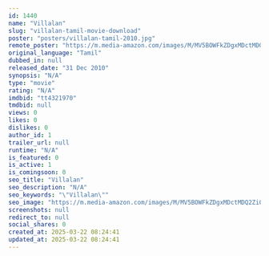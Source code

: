 ```yaml
---
id: 1440
name: "Villalan"
slug: "villalan-tamil-movie-download"
poster: "posters/villalan-tamil-2010.jpg"
remote_poster: "https://m.media-amazon.com/images/M/MV5BOWFkZDgxMDctMDQ2Zi00MGQ0LTg0YWYtYWVlYjA2NmI3MDlkXkEyXkFqcGdeQXVyMzYxOTQ3MDg@._V1_SX300.jpg"
original_language: "Tamil"
dubbed_in: null
released_date: "31 Dec 2010"
synopsis: "N/A"
type: "movie"
rating: "N/A"
imdbid: "tt4321970"
tmdbid: null
views: 0
likes: 0
dislikes: 0
author_id: 1
trailer_url: null
runtime: "N/A"
is_featured: 0
is_active: 1
is_comingsoon: 0
seo_title: "Villalan"
seo_description: "N/A"
seo_keywords: "\"Villalan\""
seo_image: "https://m.media-amazon.com/images/M/MV5BOWFkZDgxMDctMDQ2Zi00MGQ0LTg0YWYtYWVlYjA2NmI3MDlkXkEyXkFqcGdeQXVyMzYxOTQ3MDg@._V1_SX300.jpg"
screenshots: null
redirect_to: null
social_shares: 0
created_at: 2025-03-22 08:24:41
updated_at: 2025-03-22 08:24:41
---
```


